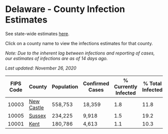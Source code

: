 # Delaware - County Infection Estimates

See state-wide estimates [here](/infections/us-de).

Click on a county name to view the infections estimates for that county.

*Note: Due to the inherent lag between infections and reporting of cases, our estimates of infections are as of 14 days ago.*

*Last updated: November 26, 2020*

|   FIPS Code |                   County |   Population |   Confirmed Cases |   % Currently Infected |   % Total Infected |
|-------------|--------------------------|--------------|-------------------|------------------------|--------------------|
|       10003 | [New Castle](new-castle) |      558,753 |            18,359 |                    1.8 |               11.8 |
|       10005 |         [Sussex](sussex) |      234,225 |             9,918 |                    1.5 |               19.2 |
|       10001 |             [Kent](kent) |      180,786 |             4,613 |                    1.1 |               10.3 |